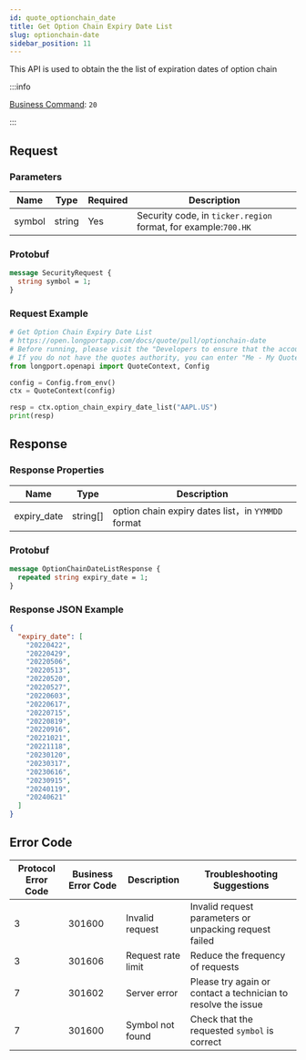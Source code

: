 ```yaml
---
id: quote_optionchain_date
title: Get Option Chain Expiry Date List
slug: optionchain-date
sidebar_position: 11
---
```


This API is used to obtain the the list of expiration dates of option chain

:::info

[Business Command](../../socket/biz-command): `20`

:::

## Request

### Parameters

| Name   | Type   | Required | Description                                                    |
|--------|--------|----------|----------------------------------------------------------------|
| symbol | string | Yes      | Security code, in `ticker.region` format, for example:`700.HK` |

### Protobuf

```protobuf
message SecurityRequest {
  string symbol = 1;
}
```

### Request Example

```python
# Get Option Chain Expiry Date List
# https://open.longportapp.com/docs/quote/pull/optionchain-date
# Before running, please visit the "Developers to ensure that the account has the correct quotes authority.
# If you do not have the quotes authority, you can enter "Me - My Quotes - Store" to purchase the authority through the "LongPort" mobile app.
from longport.openapi import QuoteContext, Config

config = Config.from_env()
ctx = QuoteContext(config)

resp = ctx.option_chain_expiry_date_list("AAPL.US")
print(resp)
```

## Response

### Response Properties

| Name        | Type     | Description                                       |
|-------------|----------|---------------------------------------------------|
| expiry_date | string[] | option chain expiry dates list，in `YYMMDD` format |

### Protobuf

```protobuf
message OptionChainDateListResponse {
  repeated string expiry_date = 1;
}
```

### Response JSON Example

```json
{
  "expiry_date": [
    "20220422",
    "20220429",
    "20220506",
    "20220513",
    "20220520",
    "20220527",
    "20220603",
    "20220617",
    "20220715",
    "20220819",
    "20220916",
    "20221021",
    "20221118",
    "20230120",
    "20230317",
    "20230616",
    "20230915",
    "20240119",
    "20240621"
  ]
}
```

## Error Code

| Protocol Error Code | Business Error Code | Description        | Troubleshooting Suggestions                                   |
|---------------------|---------------------|--------------------|---------------------------------------------------------------|
| 3                   | 301600              | Invalid request    | Invalid request parameters or unpacking request failed        |
| 3                   | 301606              | Request rate limit | Reduce the frequency of requests                              |
| 7                   | 301602              | Server error       | Please try again or contact a technician to resolve the issue |
| 7                   | 301600              | Symbol not found   | Check that the requested `symbol` is correct                  |

